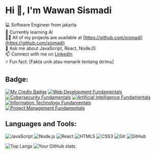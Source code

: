
<!--

## Hi there 👋

**sismadi/sismadi** is a ✨ _special_ ✨ repository because its `README.md` (this file) appears on your GitHub profile.

Here are some ideas to get you started:

- 🔭 I’m currently working on ...
- 🌱 I’m currently learning ...
- 👯 I’m looking to collaborate on ...
- 🤔 I’m looking for help with ...
- 💬 Ask me about ...
- 📫 How to reach me: ...
- 😄 Pronouns: ...
- ⚡ Fun fact: ...
-->

# Hi 👋, I'm Wawan Sismadi

💻 Software Engineer from jakarta  
🌱 Currently learning AI  
👨‍💻 All of my projects are available at [https://github.com/sismadi](https://github.com/sismadi)  
💬 Ask me about JavaScript, React, NodeJS  
📫 Connect with me on [LinkedIn](https://linkedin.com/in/sismadi)  
⚡ Fun fact: [Fakta unik atau menarik tentang dirimu]  

## Badge:

[![My Credly Badge](https://images.credly.com/size/100x100/images/505080ad-3731-4b1d-98df-347655a45750/image.png)](https://www.credly.com/badges/6f897400-b7c2-4c35-b8ba-ef1bacdf6ba3/public_url)
[![Web Development Fundamentals](https://images.credly.com/size/100x100/images/0c1c6eed-818c-4f78-bfaa-7ea8704c863a/image.png)](https://www.credly.com/badges/4cf2d1aa-7505-4132-b1f2-bfb5b60ff151/public_url)
[![Cybersecurity Fundamentals](https://images.credly.com/size/100x100/images/50b96632-6cbb-40b7-ac0e-b83f49ff7f94/image.png)](https://www.credly.com/badges/9b609235-b73a-4cd4-abc0-d344b4d5b696/public_url)
[![Artificial Intelligence Fundamentals](https://images.credly.com/size/100x100/images/82b908e1-fdcd-4785-9d32-97f11ccbcf08/image.png)](https://www.credly.com/badges/cd3e6327-d60d-4376-b6b7-45aa6b0a7d0b/public_url)
[![Information Technology Fundamentals](https://images.credly.com/size/100x100/images/e807f203-a235-4c69-b9ee-f31bf015af6f/image.png)](https://www.credly.com/badges/3996c1f5-4795-47d9-80fb-d78b1f38833b/public_url)
[![Project Management Fundamentals](https://images.credly.com/size/100x100/images/a4f13de3-9fc7-4d94-8f31-076999c2d06e/BadgeEmblem_ProjectManagementFundamentals.png)](https://www.credly.com/badges/8ee0db50-1f9c-4485-b2a3-5da71ddbe13b/public_url)



## Languages and Tools:

![JavaScript](https://img.shields.io/badge/-JavaScript-black?style=flat-square&logo=javascript)
![Node.js](https://img.shields.io/badge/-Node.js-black?style=flat-square&logo=node.js)
![React](https://img.shields.io/badge/-React-black?style=flat-square&logo=react)
![HTML5](https://img.shields.io/badge/-HTML5-black?style=flat-square&logo=html5)
![CSS3](https://img.shields.io/badge/-CSS3-black?style=flat-square&logo=css3)
![Git](https://img.shields.io/badge/-Git-black?style=flat-square&logo=git)
![GitHub](https://img.shields.io/badge/-GitHub-black?style=flat-square&logo=github)

  
![Top Langs](https://github-readme-stats.vercel.app/api/top-langs/?username=sismadi&layout=compact&theme=default)
![Your GitHub stats](https://github-readme-stats.vercel.app/api?username=sismadi&show_icons=true&hide=prs&theme=default)


